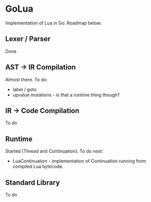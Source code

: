 GoLua
=====

Implementation of Lua in Go. Roadmap below.

Lexer / Parser
--------------

Done

AST -> IR Compilation
---------------------

Almost there.  To do:
* label / goto
* upvalue mutations - is that a runtime thing though?

IR -> Code Compilation
----------------------

To do

Runtime
-------

Started (Thread and Continuation).  To do next:
* LuaContinuation - implementation of Continuation running from
  compiled Lua bytecode.

Standard Library
----------------

To do
